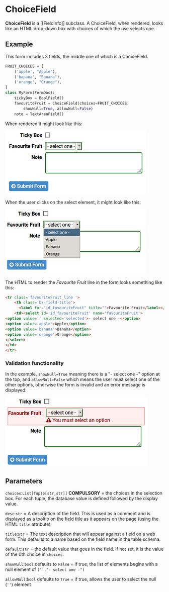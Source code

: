 # ChoiceField

**ChoiceField** is a [[FieldInfo]] subclass. A ChoiceField, when rendered, looks like an HTML drop-down box with choices of which the use selects one.

## Example

This form includes 3 fields, the middle one of which is a ChoiceField.

```py
FRUIT_CHOICES = [
    ('apple', "Apple"),
    ('banana', "Banana"),
    ('orange', "Orange"),
]
class MyForm(FormDoc):
    tickyBox = BoolField()
    favouriteFruit = ChoiceField(choices=FRUIT_CHOICES,
        showNull=True, allowNull=False)
    note = TextAreaField()
```

When rendered it might look like this:

![](choicefield1.png)

When the user clicks on the select element, it might look like this:

![](choicefield2.png)

The HTML to render the *Favourite Fruit* line in the form looks something like this:
```html
<tr class='favouriteFruit_line '>
    <th class='bz-field-title'>
      <label for="id_favouriteFruit" title="">Favourite Fruit</label></th>
    <td><select id='id_favouriteFruit' name='favouriteFruit'>
<option value='' selected='selected'>- select one -</option>
<option value='apple'>Apple</option>
<option value='banana'>Banana</option>
<option value='orange'>Orange</option>
</select>
</td>
</tr>
```

### Validation functionality

In the example, `showNull=True` meaning there is a "- select one -" option at the top, and `allowNull=False` which means the user must select one of the other options, otherwise the form is invalid and an error message is displayed:

![](choicefield_error_message.png)

## Parameters

`choices`:`List[Tuple[str,str]]` **COMPULSORY** = the choices in the selection box. For each tuple, the database value is defined followed by the display value.

`desc`:`str` = A description of the field. This is used as a comment and is displayed as a tooltip on the field title as it appears on the page (using the HTML `title` attribute)

`title`:`str` = The text description that will appear against a field on a web form. This defaults to a name based on the field name in the table schema.

`default`:`str` = the default value that goes in the field. If not set, it is the value of the 0th choice in `choices`.

`showNull`:`bool` defaults to `False` = if true, the list of elements begins with a null element of `('',"- select one -")`

`allowNull`:`bool` defaults to `True` = if true, allows the user to select the null (`''`) element
